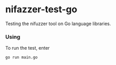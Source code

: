 # nifazzer-test-go
Testing the nifuzzer tool on Go language libraries.
### Using
To run the test, enter
```
go run main.go
```